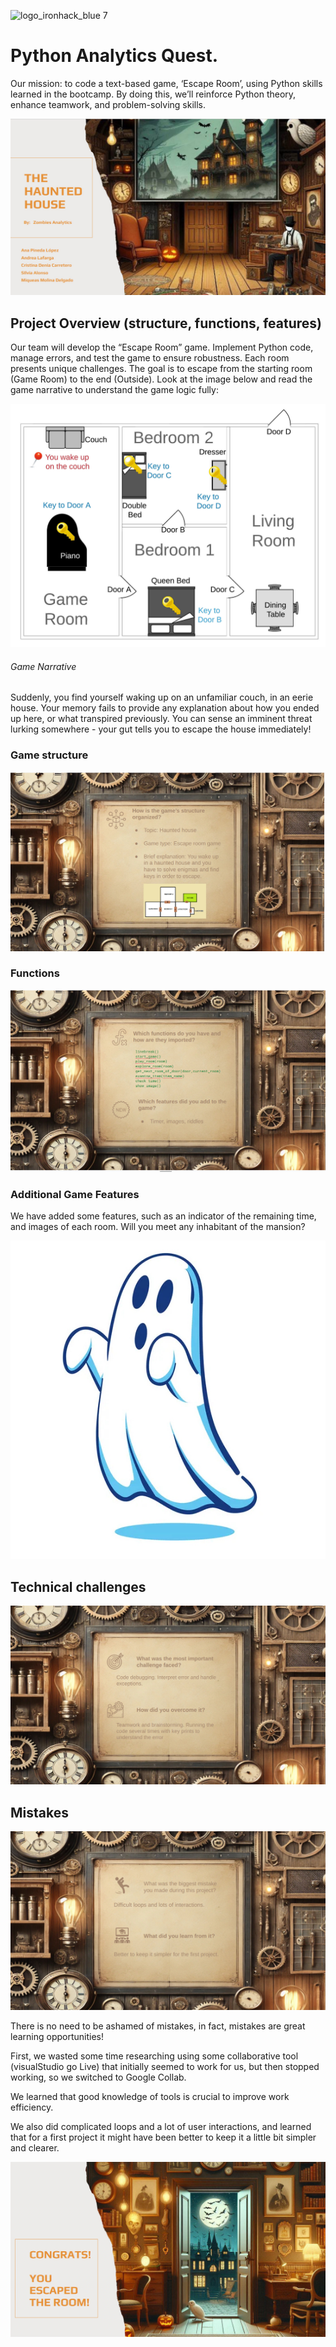 ![logo_ironhack_blue 7](https://user-images.githubusercontent.com/23629340/40541063-a07a0a8a-601a-11e8-91b5-2f13e4e6b441.png)


# Python Analytics Quest.

Our mission: to code a text-based game, ‘Escape Room’, using Python skills learned in the bootcamp. 
By doing this, we’ll reinforce Python theory, enhance teamwork, and problem-solving skills.

![The Haunted House project](/images/HauntedHouse.jpg "Project")


## Project Overview (structure, functions, features)

Our team will develop the “Escape Room” game. Implement Python code, manage errors, and test the game to ensure robustness. Each room presents unique challenges. The goal is to escape from the starting room (Game Room) to the end (Outside). Look at the image below and read the game narrative to understand the game logic fully:

![Example of a simple room layout](/images/escape-room-plan.jpg "Room Layout Example")

###### Game Narrative

Suddenly, you find yourself waking up on an unfamiliar couch, in an eerie house. Your memory fails to provide any explanation about how you ended up here, or what transpired previously. You can sense an imminent threat lurking somewhere - your gut tells you to escape the house immediately!

### Game structure

![Game structure](/images/game_structure.jpg "Game structure")

### Functions

![Functions](/images/functions.jpg "Functions")

### Additional Game Features 

We have added  some features, such as an indicator of the remaining time, and images of each room.
Will you meet any inhabitant of the mansion?

![Gosth](/images/ghost.jpg "Buuuuuh!!!")


## Technical challenges

![Technical challenges](/images/challenges.jpg "Technical challenges")


## Mistakes

![Mistakes](/images/Mistakes.jpg "Mistakes and learnings")

There is no need to be ashamed of mistakes, in fact, mistakes are great learning opportunities!

First, we wasted some time researching using some collaborative tool (visualStudio go Live) that initially seemed to work for us, but then stopped working, so we switched to Google Collab.

We learned that good knowledge of tools is crucial to improve work efficiency.

We also did complicated loops and a lot of user interactions, and learned that for a first project it might have been better to keep it a little bit simpler and clearer.


![Final slide](/images/congrats.jpg "Thank you for playing")  



